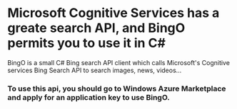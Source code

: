 # Microsoft Cognitive Services has a greate search API, and BingO permits you to use it in C#

BingO is a small C# Bing search API client which calls Microsoft's Cognitive services Bing Search API to search images, news, videos... 

### To use this api, you should go to Windows Azure Marketplace and apply for an application key to use BingO.
